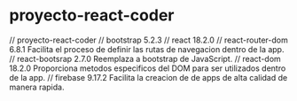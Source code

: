 # proyecto-react-coder
// proyecto-react-coder
// bootstrap 5.2.3
// react 18.2.0
// react-router-dom 6.8.1 Facilita el proceso de definir las rutas de navegacion dentro de la app.
// react-bootsrap 2.7.0 Reemplaza a bootstrap de JavaScript.
// react-dom 18.2.0 Proporciona metodos especificos del DOM para ser utilizados dentro de la app.
// firebase 9.17.2 Facilita la creacion de de apps de alta calidad de manera rapida.
